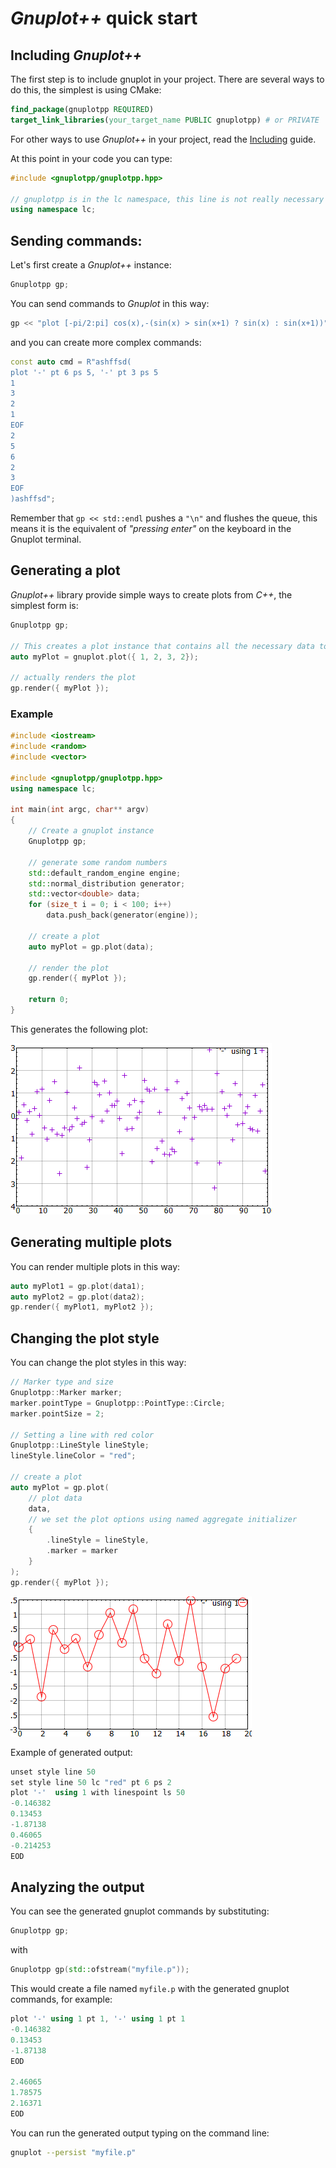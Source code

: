 <!-- LC_NOTICE_BEGIN
===============================================================================
|                        Copyright (C) 2021 Luca Ciucci                       |
|-----------------------------------------------------------------------------|
| Important notices:                                                          |
|  - This work is distributed under the MIT license, feel free to use this    |
|   work as you wish.                                                         |
|  - Read the license file for further info.                                  |
| Written by Luca Ciucci <luca.ciucci99@gmail.com>, 2021                      |
===============================================================================
LC_NOTICE_END -->

# _Gnuplot++_ quick start

## Including _Gnuplot++_

The first step is to include gnuplot in your project. There are several ways to do this, the simplest is using CMake:
```cmake
find_package(gnuplotpp REQUIRED)
target_link_libraries(your_target_name PUBLIC gnuplotpp) # or PRIVATE
```
For other ways to use _Gnuplot++_ in your project, read the [Including](Including.md) guide.

At this point in your code you can type:
```c++
#include <gnuplotpp/gnuplotpp.hpp>

// gnuplotpp is in the lc namespace, this line is not really necessary
using namespace lc;
```

## Sending commands:

Let's first create a _Gnuplot++_ instance:
```c++
Gnuplotpp gp;
```
You can send commands to _Gnuplot_ in this way:
```c++
gp << "plot [-pi/2:pi] cos(x),-(sin(x) > sin(x+1) ? sin(x) : sin(x+1))" << std::endl;
```
and you can create more complex commands:
```c++
const auto cmd = R"ashffsd(
plot '-' pt 6 ps 5, '-' pt 3 ps 5
1
3
2
1
EOF
2
5
6
2
3
EOF
)ashffsd";
```

Remember that `gp << std::endl` pushes a `"\n"` and flushes the queue, this means it is the equivalent of _"pressing enter"_ on the keyboard in the Gnuplot terminal.

## Generating a plot
_Gnuplot++_ library provide simple ways to create plots from _C++_, the simplest form is:
```c++
Gnuplotpp gp;

// This creates a plot instance that contains all the necessary data to render the chart
auto myPlot = gnuplot.plot({ 1, 2, 3, 2});

// actually renders the plot
gp.render({ myPlot });
```

### Example

```c++
#include <iostream>
#include <random>
#include <vector>

#include <gnuplotpp/gnuplotpp.hpp>
using namespace lc;

int main(int argc, char** argv)
{
    // Create a gnuplot instance
    Gnuplotpp gp;

    // generate some random numbers
    std::default_random_engine engine;
    std::normal_distribution generator;
    std::vector<double> data;
    for (size_t i = 0; i < 100; i++)
        data.push_back(generator(engine));

    // create a plot
    auto myPlot = gp.plot(data);
    
    // render the plot
    gp.render({ myPlot });

    return 0;
}
```

This generates the following plot:

![](./img/basic_plot_001.PNG)

## Generating multiple plots

You can render multiple plots in this way:
```c++
auto myPlot1 = gp.plot(data1);
auto myPlot2 = gp.plot(data2);
gp.render({ myPlot1, myPlot2 });
```

## Changing the plot style

You can change the plot styles in this way:
```c++
// Marker type and size
Gnuplotpp::Marker marker;
marker.pointType = Gnuplotpp::PointType::Circle;
marker.pointSize = 2;

// Setting a line with red color
Gnuplotpp::LineStyle lineStyle;
lineStyle.lineColor = "red";

// create a plot
auto myPlot = gp.plot(
    // plot data
    data,
    // we set the plot options using named aggregate initializer
    {
        .lineStyle = lineStyle,
        .marker = marker
    }
);
gp.render({ myPlot });
```

![](./img/basic_plot_002.PNG)

Example of generated output:
```c++
unset style line 50
set style line 50 lc "red" pt 6 ps 2
plot '-'  using 1 with linespoint ls 50
-0.146382
0.13453
-1.87138
0.46065
-0.214253
EOD
```

## Analyzing the output

You can see the generated gnuplot commands by substituting:
```c++
Gnuplotpp gp;
```
with
```c++
Gnuplotpp gp(std::ofstream("myfile.p"));
```
This would create a file named `myfile.p` with the generated gnuplot commands, for example:
```c++
plot '-' using 1 pt 1, '-' using 1 pt 1
-0.146382
0.13453
-1.87138
EOD

2.46065
1.78575
2.16371
EOD
```

You can run the generated output typing on the command line:
```sh
gnuplot --persist "myfile.p"
```